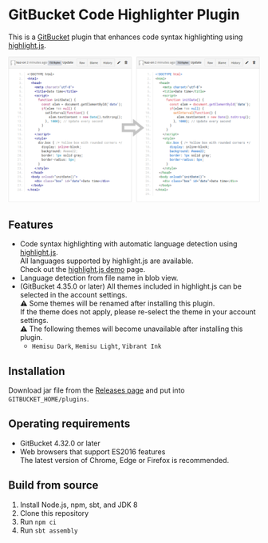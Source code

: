 # GitBucket Code Highlighter Plugin

This is a [GitBucket](https://gitbucket.github.io/) plugin that enhances code syntax highlighting using [highlight.js](https://highlightjs.org/).

![highlighting](screenshots/highlighting.png)


## Features

* Code syntax highlighting with automatic language detection using [highlight.js](https://highlightjs.org/).  
  All languages supported by highlight.js are available.  
  Check out the [highlight.js demo](https://highlightjs.org/static/demo/) page.
* Language detection from file name in blob view.
* (GitBucket 4.35.0 or later) All themes included in highlight.js can be selected in the account settings.  
  ⚠️ Some themes will be renamed after installing this plugin.  
  If the theme does not apply, please re-select the theme in your account settings.  
  ⚠️ The following themes will become unavailable after installing this plugin.
  - `Hemisu Dark`, `Hemisu Light`, `Vibrant Ink`


## Installation

Download jar file from the [Releases page](https://github.com/kaz-on/gitbucket-code-highlighter-plugin/releases) and put into `GITBUCKET_HOME/plugins`.


## Operating requirements

* GitBucket 4.32.0 or later
* Web browsers that support ES2016 features  
  The latest version of Chrome, Edge or Firefox is recommended.


## Build from source

1. Install Node.js, npm, sbt, and JDK 8
2. Clone this repository
3. Run `npm ci`
4. Run `sbt assembly`
